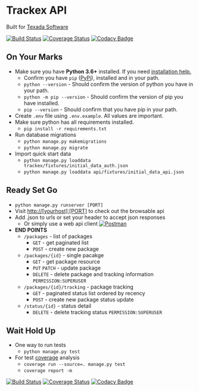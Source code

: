 # Trackex API

Built for [Texada Software](https://texadasoftware.com/)

[![Build Status](https://travis-ci.org/iamogbz/demo-texada.svg?branch=master)](https://travis-ci.org/iamogbz/demo-texada)
[![Coverage Status](https://coveralls.io/repos/github/iamogbz/demo-texada/badge.svg?branch=master)](https://coveralls.io/github/iamogbz/demo-texada?branch=master)
[![Codacy Badge](https://api.codacy.com/project/badge/Grade/ce2937145fc34d54a420688976398f7e)](https://www.codacy.com/app/iamogbz/demo-texada)

## On Your Marks

- Make sure you have **Python 3.6+** installed. If you need [installation help.](http://docs.python-guide.org/en/latest/starting/installation/)
  - Confirm you have `pip` ([PyPi](https://pypi.org/)), installed and in your path.
  - `python --version` - Should confirm the version of python you have in your path.
  - `python -m pip --version` - Should confirm the version of pip you have installed.
  - `pip --version` - Should confirm that you have pip in your path.
- Create `.env` file using `.env.example`. All values are important.
- Make sure python has all requirements installed. 
  - `pip install -r requirements.txt`
- Run database migrations
  - `python manage.py makemigrations`
  - `python manage.py migrate`
- Import quick start data
  - `python manage.py loaddata trackex/fixtures/initial_data_auth.json`
  - `python manage.py loaddata api/fixtures/initial_data_api.json`

## Ready Set Go

- `python manage.py runserver [PORT]`
- Visit [http://[yourhost]:[PORT]](http://localhost:8000) to check out the browsable api
- Add .json to urls or set your header to accept json responses
  - Or simply use a web api client [![Postman](https://www.getpostman.com/favicon.ico)](https://www.getpostman.com/)
- **END POINTS**
  - `/packages` - list of packages
    - `GET` - get paginated list
    - `POST` - create new package
  - `/packages/{id}` - single pacakge
    - `GET` - get package resource
    - `PUT` `PATCH` - update package
    - `DELETE` - delete package and tracking information `PERMISSION:SUPERUSER`
  - `/packages/{id}/tracking` - package tracking
    - `GET` - paginated status list ordered by recency
    - `POST` - create new package status update
  - `/status/{id}` - status detail
    - `DELETE` - delete tracking status `PERMISSION:SUPERUSER`

## Wait Hold Up

- One way to run tests
  - `python manage.py test`
- For test [coverage](https://pypi.org/project/coverage/) analysis
  - `coverage run --source=. manage.py test`
  - `coverage report -m`

[![Build Status](https://travis-ci.org/iamogbz/demo-texada.svg?branch=master)](https://travis-ci.org/iamogbz/demo-texada)
[![Coverage Status](https://coveralls.io/repos/github/iamogbz/demo-texada/badge.svg?branch=master)](https://coveralls.io/github/iamogbz/demo-texada?branch=master)
[![Codacy Badge](https://api.codacy.com/project/badge/Grade/ce2937145fc34d54a420688976398f7e)](https://www.codacy.com/app/iamogbz/demo-texada)
